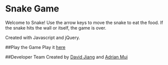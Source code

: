Snake Game
==========================
Welcome to Snake! Use the arrow keys to move the snake to eat the food. If the snake hits the wall or itself, the game is over.

Created with Javascript and jQuery.

##Play the Game
Play it [here](https://htmlpreview.github.io/?https://github.com/davidmjiang/project_game_center_browser/blob/master/snake.html)

##Developer Team
Created by [David Jiang](https://github.com/davidmjiang) and [Adrian Mui](https://github.com/adrianmui)
